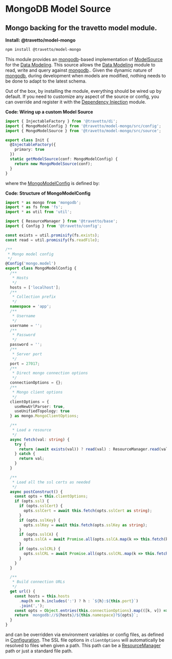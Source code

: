# MongoDB Model Source
## Mongo backing for the travetto model module.

**Install: @travetto/model-mongo**
```bash
npm install @travetto/model-mongo
```

This module provides an [mongodb](https://mongodb.com)-based implementation of [ModelSource](https://github.com/travetto/travetto/tree/1.0.0-docs-overhaul/module//model/src/service/source.ts#L58) for the [Data Modeling](https://github.com/travetto/travetto/tree/1.0.0-docs-overhaul/module//model "Datastore abstraction for CRUD operations with advanced query support.").  This source allows the [Data Modeling](https://github.com/travetto/travetto/tree/1.0.0-docs-overhaul/module//model "Datastore abstraction for CRUD operations with advanced query support.") module to read, write and query against [mongodb](https://mongodb.com).. Given the dynamic nature of [mongodb](https://mongodb.com), during development when models are modified, nothing needs to be done to adapt to the latest schema.

Out of the box, by installing the module, everything should be wired up by default.  If you need to customize any aspect of the source or config, you can override and register it with the [Dependency Injection](https://github.com/travetto/travetto/tree/1.0.0-docs-overhaul/module//di "Dependency registration/management and injection support.") module.

**Code: Wiring up a custom Model Source**
```typescript
import { InjectableFactory } from '@travetto/di';
import { MongoModelConfig } from '@travetto/model-mongo/src/config';
import { MongoModelSource } from '@travetto/model-mongo/src/source';

export class Init {
  @InjectableFactory({
    primary: true
  })
  static getModelSource(conf: MongoModelConfig) {
    return new MongoModelSource(conf);
  }
}
```

where the [MongoModelConfig](https://github.com/travetto/travetto/tree/1.0.0-docs-overhaul/module/model-mongo/src/config.ts#L15) is defined by:

**Code: Structure of MongoModelConfig**
```typescript
import * as mongo from 'mongodb';
import * as fs from 'fs';
import * as util from 'util';

import { ResourceManager } from '@travetto/base';
import { Config } from '@travetto/config';

const exists = util.promisify(fs.exists);
const read = util.promisify(fs.readFile);

/**
 * Mongo model config
 */
@Config('mongo.model')
export class MongoModelConfig {
  /**
   * Hosts
   */
  hosts = ['localhost'];
  /**
   * Collection prefix
   */
  namespace = 'app';
  /**
   * Username
   */
  username = '';
  /**
   * Password
   */
  password = '';
  /**
   * Server port
   */
  port = 27017;
  /**
   * Direct mongo connection options
   */
  connectionOptions = {};
  /**
   * Mongo client options
   */
  clientOptions = {
    useNewUrlParser: true,
    useUnifiedTopology: true
  } as mongo.MongoClientOptions;

  /**
   * Load a resource
   */
  async fetch(val: string) {
    try {
      return (await exists(val)) ? read(val) : ResourceManager.read(val);
    } catch {
      return val;
    }
  }

  /**
   * Load all the ssl certs as needed
   */
  async postConstruct() {
    const opts = this.clientOptions;
    if (opts.ssl) {
      if (opts.sslCert) {
        opts.sslCert = await this.fetch(opts.sslCert as string);
      }
      if (opts.sslKey) {
        opts.sslKey = await this.fetch(opts.sslKey as string);
      }
      if (opts.sslCA) {
        opts.sslCA = await Promise.all(opts.sslCA.map(k => this.fetch(k as string)));
      }
      if (opts.sslCRL) {
        opts.sslCRL = await Promise.all(opts.sslCRL.map(k => this.fetch(k as string)));
      }
    }
  }

  /**
   * Build connection URLs
   */
  get url() {
    const hosts = this.hosts
      .map(h => h.includes(':') ? h : `${h}:${this.port}`)
      .join(',');
    const opts = Object.entries(this.connectionOptions).map(([k, v]) => `${k}=${v}`).join('&');
    return `mongodb://${hosts}/${this.namespace}?${opts}`;
  }
}
```

and can be overridden via environment variables or config files, as defined in [Configuration](https://github.com/travetto/travetto/tree/1.0.0-docs-overhaul/module//config "Environment-aware config management using yaml files").  The SSL file options in `clientOptions` will automatically be resolved to files when given a path.  This path can be a [ResourceManager](https://github.com/travetto/travetto/tree/1.0.0-docs-overhaul/module//base/src/resource.ts#L-1) path or just a standard file path.

